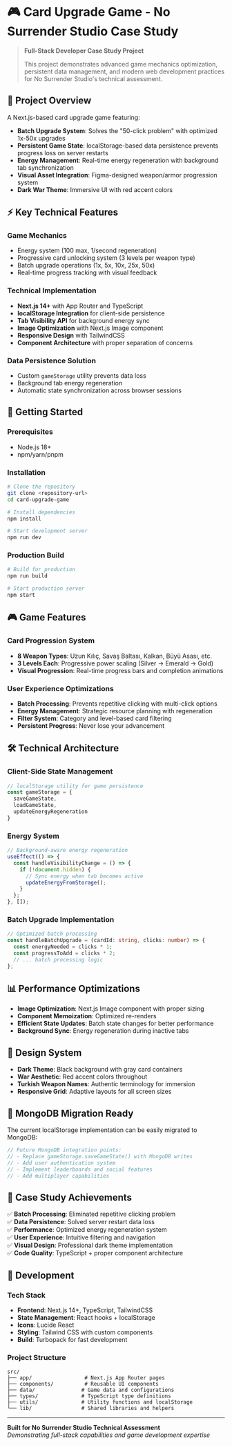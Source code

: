 # 🎮 Card Upgrade Game - No Surrender Studio Case Study

> **Full-Stack Developer Case Study Project**
> 
> This project demonstrates advanced game mechanics optimization, persistent data management, and modern web development practices for No Surrender Studio's technical assessment.

## 🎯 **Project Overview**

A Next.js-based card upgrade game featuring:
- **Batch Upgrade System**: Solves the "50-click problem" with optimized 1x-50x upgrades
- **Persistent Game State**: localStorage-based data persistence prevents progress loss on server restarts
- **Energy Management**: Real-time energy regeneration with background tab synchronization
- **Visual Asset Integration**: Figma-designed weapon/armor progression system
- **Dark War Theme**: Immersive UI with red accent colors

## ⚡ **Key Technical Features**

### Game Mechanics
- Energy system (100 max, 1/second regeneration)
- Progressive card unlocking system (3 levels per weapon type)
- Batch upgrade operations (1x, 5x, 10x, 25x, 50x)
- Real-time progress tracking with visual feedback

### Technical Implementation
- **Next.js 14+** with App Router and TypeScript
- **localStorage Integration** for client-side persistence
- **Tab Visibility API** for background energy sync
- **Image Optimization** with Next.js Image component
- **Responsive Design** with TailwindCSS
- **Component Architecture** with proper separation of concerns

### Data Persistence Solution
- Custom `gameStorage` utility prevents data loss
- Background tab energy regeneration
- Automatic state synchronization across browser sessions

## 🚀 **Getting Started**

### Prerequisites
- Node.js 18+ 
- npm/yarn/pnpm

### Installation
```bash
# Clone the repository
git clone <repository-url>
cd card-upgrade-game

# Install dependencies
npm install

# Start development server
npm run dev
```

### Production Build
```bash
# Build for production
npm run build

# Start production server
npm start
```

## 🎮 **Game Features**

### Card Progression System
- **8 Weapon Types**: Uzun Kılıç, Savaş Baltası, Kalkan, Büyü Asası, etc.
- **3 Levels Each**: Progressive power scaling (Silver → Emerald → Gold)
- **Visual Progression**: Real-time progress bars and completion animations

### User Experience Optimizations
- **Batch Processing**: Prevents repetitive clicking with multi-click options
- **Energy Management**: Strategic resource planning with regeneration
- **Filter System**: Category and level-based card filtering
- **Persistent Progress**: Never lose your advancement

## 🛠 **Technical Architecture**

### Client-Side State Management
```typescript
// localStorage utility for game persistence
const gameStorage = {
  saveGameState,
  loadGameState,
  updateEnergyRegeneration
}
```

### Energy System
```typescript
// Background-aware energy regeneration
useEffect(() => {
  const handleVisibilityChange = () => {
    if (!document.hidden) {
      // Sync energy when tab becomes active
      updateEnergyFromStorage();
    }
  };
}, []);
```

### Batch Upgrade Implementation
```typescript
// Optimized batch processing
const handleBatchUpgrade = (cardId: string, clicks: number) => {
  const energyNeeded = clicks * 1;
  const progressToAdd = clicks * 2;
  // ... batch processing logic
};
```

## 📊 **Performance Optimizations**

- **Image Optimization**: Next.js Image component with proper sizing
- **Component Memoization**: Optimized re-renders
- **Efficient State Updates**: Batch state changes for better performance
- **Background Sync**: Energy regeneration during inactive tabs

## 🎨 **Design System**

- **Dark Theme**: Black background with gray card containers
- **War Aesthetic**: Red accent colors throughout
- **Turkish Weapon Names**: Authentic terminology for immersion
- **Responsive Grid**: Adaptive layouts for all screen sizes

## 🔄 **MongoDB Migration Ready**

The current localStorage implementation can be easily migrated to MongoDB:

```typescript
// Future MongoDB integration points:
// - Replace gameStorage.saveGameState() with MongoDB writes
// - Add user authentication system
// - Implement leaderboards and social features
// - Add multiplayer capabilities
```

## 🎯 **Case Study Achievements**

✅ **Batch Processing**: Eliminated repetitive clicking problem  
✅ **Data Persistence**: Solved server restart data loss  
✅ **Performance**: Optimized energy regeneration system  
✅ **User Experience**: Intuitive filtering and navigation  
✅ **Visual Design**: Professional dark theme implementation  
✅ **Code Quality**: TypeScript + proper component architecture  

## 🔧 **Development**

### Tech Stack
- **Frontend**: Next.js 14+, TypeScript, TailwindCSS
- **State Management**: React hooks + localStorage
- **Icons**: Lucide React
- **Styling**: Tailwind CSS with custom components
- **Build**: Turbopack for fast development

### Project Structure
```
src/
├── app/                 # Next.js App Router pages
├── components/          # Reusable UI components
├── data/               # Game data and configurations
├── types/              # TypeScript type definitions
├── utils/              # Utility functions and localStorage
└── lib/                # Shared libraries and helpers
```

---

**Built for No Surrender Studio Technical Assessment**  
*Demonstrating full-stack capabilities and game development expertise*

